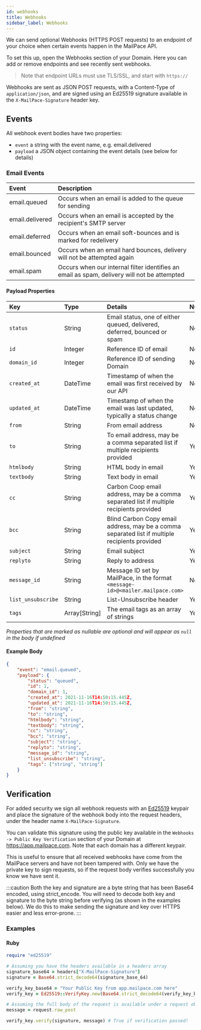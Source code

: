 ```yaml
---
id: webhooks
title: Webhooks
sidebar_label: Webhooks
---
```


We can send optional Webhooks (HTTPS POST requests) to an endpoint of your choice when certain events happen in the MailPace API.

To set this up, open the Webhooks section of your Domain. Here you can add or remove endpoints and see recently sent webhooks.

> Note that endpoint URLs must use TLS/SSL, and start with `https://`

Webhooks are sent as JSON POST requests, with a Content-Type of `application/json`, and are signed using an Ed25519 signature available in the `X-MailPace-Signature` header key.

## Events

All webhook event bodies have two properties:

- `event` a string with the event name, e.g. email.delivered
- `payload` a JSON object containing the event details (see below for details)

### Email Events

| Event | Description |
| :------------- | :---------- | 
| email.queued | Occurs when an email is added to the queue for sending |
| email.delivered | Occurs when an email is accepted by the recipient's SMTP server |
| email.deferred | Occurs when an email soft-bounces and is marked for redelivery |
| email.bounced | Occurs when an email hard bounces, delivery will not be attempted again |
| email.spam | Occurs when our internal filter identifies an email as spam, delivery will not be attempted |

#### Payload Properties

| Key | Type | Details | Nullable* |
| :------------- | :---------- | :---------- | :---------- | 
`status` | String | Email status, one of either queued, delivered, deferred, bounced or spam| No |
`id` | Integer | Reference ID of email | No |
`domain_id` | Integer | Reference ID of sending Domain | No |
`created_at` | DateTime | Timestamp of when the email was first received by our API| No |
`updated_at` | DateTime | Timestamp of when the email was last updated, typically a status change | No |
`from` | String | From email address | No |
`to` | String | To email address, may be a comma separated list if multiple recipients provided | Yes |
`htmlbody` | String | HTML body in email | Yes |
`textbody` | String | Text body in email| Yes |
`cc` | String | Carbon Coop email address, may be a comma separated list if multiple recipients provided | Yes |
`bcc` | String | Blind Carbon Copy email address, may be a comma separated list if multiple recipients provided| Yes |
`subject` | String | Email subject | Yes |
`replyto` | String | Reply to address | Yes |
`message_id` | String | Message ID set by MailPace, in the format `<message-id>@<mailer.mailpace.com>` | No |
`list_unsubscribe` | String | List-Unsubscribe header | Yes |
`tags` | Array[String] | The email tags as an array of strings | Yes |

*Properties that are marked as nullable are optional and will appear as `null` in the body if undefined*


#### Example Body

```json
{
    "event": "email.queued",
    "payload": {
        "status": "queued",
        "id": 1,
        "domain_id": 1,
        "created_at": 2021-11-16T14:50:15.445Z,
        "updated_at": 2021-11-16T14:50:15.445Z,
        "from": "string",
        "to": "string",
        "htmlbody": "string",
        "textbody": "string",
        "cc": "string",
        "bcc": "string",
        "subject": "string",
        "replyto": "string",
        "message_id": "string",
        "list_unsubscribe": "string",
        "tags": ["string", "string"]
    }
}
```

## Verification

For added security we sign all webhook requests with an [Ed25519](https://datatracker.ietf.org/doc/html/rfc8032) keypair and place the signature of the webhook body into the request headers, under the header name `X-MailPace-Signature`.

You can validate this signature using the public key available in the `Webhooks -> Public Key Verification` section of your Domain at https://app.mailpace.com. Note that each domain has a different keypair.

This is useful to ensure that all received webhooks have come from the MailPace servers and have not been tampered with. Only we have the private key to sign requests, so if the request body verifies successfully you know we have sent it.

:::caution 
Both the key and signature are a byte string that has been Base64 encoded, using strict_encode. You will need to decode both key and signature to the byte string before verifying (as shown in the examples below). We do this to make sending the signature and key over HTTPS easier and less error-prone.
:::

### Examples

#### Ruby

```ruby
require "ed25519"

# Assuming you have the headers available in a headers array
signature_base64 = headers["X-MailPace-Signature"]
signature = Base64.strict_decode64(signature_base_64)

verify_key_base64 = "Your Public Key from app.mailpace.com here"
verify_key = Ed25519::VerifyKey.new(Base64.strict_decode64(verify_key_base64))

# Assuming the full body of the request is available under a request object
message = request.raw_post

verify_key.verify(signature, message) # True if verification passed!
```